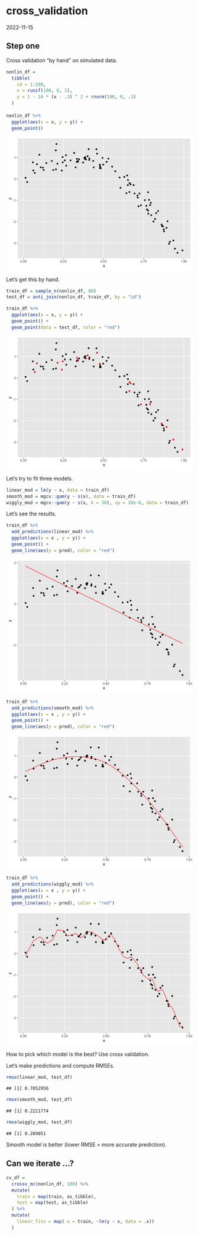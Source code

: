 cross_validation
================
2022-11-15

## Step one

Cross validation “by hand” on simulated data.

``` r
nonlin_df = 
  tibble(
    id = 1:100,
    x = runif(100, 0, 1),
    y = 1 - 10 * (x - .3) ^ 2 + rnorm(100, 0, .3)
  )

nonlin_df %>% 
  ggplot(aes(x = x, y = y)) + 
  geom_point()
```

![](cross_validation_files/figure-gfm/unnamed-chunk-1-1.png)<!-- -->

Let’s get this by hand.

``` r
train_df = sample_n(nonlin_df, 80)
test_df = anti_join(nonlin_df, train_df, by = "id")
```

``` r
train_df %>%
  ggplot(aes(x = x, y = y)) + 
  geom_point() +
  geom_point(data = test_df, color = "red")
```

![](cross_validation_files/figure-gfm/unnamed-chunk-3-1.png)<!-- -->

Let’s try to fit three models.

``` r
linear_mod = lm(y ~ x, data = train_df)
smooth_mod = mgcv::gam(y ~ s(x), data = train_df)
wiggly_mod = mgcv::gam(y ~ s(x, k = 30), sp = 10e-6, data = train_df)
```

Let’s see the results.

``` r
train_df %>%
  add_predictions(linear_mod) %>%
  ggplot(aes(x = x , y = y)) +
  geom_point() +
  geom_line(aes(y = pred), color = "red")
```

![](cross_validation_files/figure-gfm/unnamed-chunk-5-1.png)<!-- -->

``` r
train_df %>%
  add_predictions(smooth_mod) %>%
  ggplot(aes(x = x , y = y)) +
  geom_point() +
  geom_line(aes(y = pred), color = "red")
```

![](cross_validation_files/figure-gfm/unnamed-chunk-5-2.png)<!-- -->

``` r
train_df %>%
  add_predictions(wiggly_mod) %>%
  ggplot(aes(x = x , y = y)) +
  geom_point() +
  geom_line(aes(y = pred), color = "red")
```

![](cross_validation_files/figure-gfm/unnamed-chunk-5-3.png)<!-- -->

How to pick which model is the best? Use cross validation.

Let’s make predictions and compute RMSEs.

``` r
rmse(linear_mod, test_df)
```

    ## [1] 0.7052956

``` r
rmse(smooth_mod, test_df)
```

    ## [1] 0.2221774

``` r
rmse(wiggly_mod, test_df)
```

    ## [1] 0.289051

Smooth model is better (lower RMSE = more accurate prediction).

## Can we iterate …?

``` r
cv_df = 
  crossv_mc(nonlin_df, 100) %>%
  mutate(
    train = map(train, as_tibble),
    test = map(test, as_tibble)
  ) %>%
  mutate(
    linear_fits = map(.x = train, ~lm(y ~ x, data = .x))
  )
```
